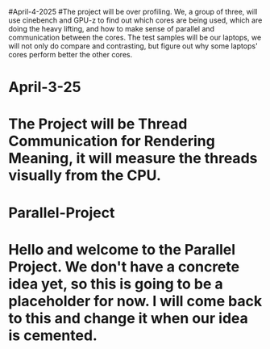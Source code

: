 #April-4-2025
#The project will be over profiling. We, a group of three, will use cinebench and GPU-z to find out which cores are being used, which are doing the heavy lifting, and how to make sense of parallel and communication between the cores. The test samples will be our laptops, we will not only do compare and contrasting, but figure out why some laptops' cores perform better the other cores.

# April-3-25
# The Project will be Thread Communication for Rendering Meaning, it will measure the threads visually from the CPU.

# Parallel-Project
# Hello and welcome to the Parallel Project. We don't have a concrete idea yet, so this is going to be a placeholder for now. I will come back to this and change it when our idea is cemented. 
